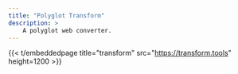 ```yaml
---
title: "Polyglot Transform"
description: >
    A polyglot web converter.
---
```


{{< t/embeddedpage title="transform" src="https://transform.tools" height=1200 >}}